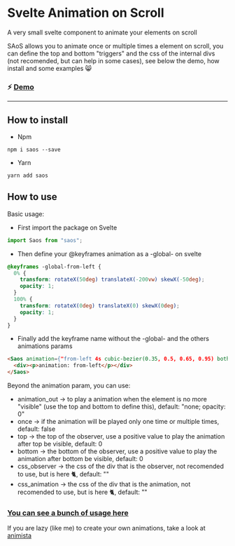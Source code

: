 # Svelte Animation on Scroll

A very small svelte component to animate your elements on scroll

SAoS allows you to animate once or multiple times a element on scroll, you can define the top and bottom "triggers" and the css of the internal divs (not recomended, but can help in some cases), see below the demo, how install and some examples :smile_cat:

### :zap: [Demo](https://shiryel.github.io/saos/)

---

## How to install

- Npm
```
npm i saos --save
```

- Yarn
```
yarn add saos
```

## How to use

Basic usage:
- First import the package on Svelte
```js
import Saos from "saos";
```

- Then define your @keyframes animation as a -global- on svelte
```css
@keyframes -global-from-left {
  0% {
    transform: rotateX(50deg) translateX(-200vw) skewX(-50deg);
    opacity: 1;
  }
  100% {
    transform: rotateX(0deg) translateX(0) skewX(0deg);
    opacity: 1;
  }
}
```

- Finally add the keyframe name without the -global- and the others animations params
```html
<Saos animation={"from-left 4s cubic-bezier(0.35, 0.5, 0.65, 0.95) both"}>
  <div><p>animation: from-left</p></div>
</Saos>
```

Beyond the animation param, you can use:
- animation_out -> to play a animation when the element is no more "visible" (use the top and bottom to define this), default: "none; opacity: 0"
- once -> if the animation will be played only one time or multiple times, default: false
- top -> the top of the observer, use a positive value to play the animation after top be visible, default: 0
- bottom -> the bottom of the observer, use a positive value to play the animation after bottom be visible, default: 0
- css_observer -> the css of the div that is the observer, not recomended to use, but is here :cat2:, default: ""
- css_animation -> the css of the div that is the animation, not recomended to use, but is here :cat2:, default: ""

### [You can see a bunch of usage here](https://github.com/shiryel/saos/blob/master/demo/src/Animations.svelte)

If you are lazy (like me) to create your own animations, take a look at [animista](https://animista.net/play/)
